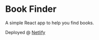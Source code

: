 # Book Finder 

A simple React app to help you find books. 

Deployed @ [Netlify](https://mystifying-joliot-8f8779.netlify.app/)
